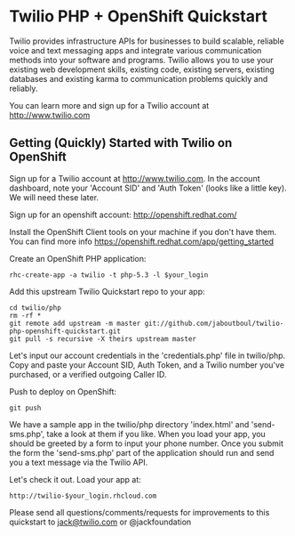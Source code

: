 Twilio PHP + OpenShift Quickstart
=========================
Twilio provides infrastructure APIs for businesses to build scalable, reliable voice and text messaging apps and integrate various communication methods into your software and programs. Twilio allows you to use your existing web development skills, existing code, existing servers, existing databases and existing karma to communication problems quickly and reliably.

You can learn more and sign up for a Twilio account at http://www.twilio.com

Getting (Quickly) Started with Twilio on OpenShift
--------------------
Sign up for a Twilio account at http://www.twilio.com. In the account dashboard, note your 'Account SID' and 'Auth Token' (looks like a little key). We will need these later.

Sign up for an openshift account: http://openshift.redhat.com/

Install the OpenShift Client tools on your machine if you don't have them. You can find more info https://openshift.redhat.com/app/getting_started

Create an OpenShift PHP application:

	rhc-create-app -a twilio -t php-5.3 -l $your_login

Add this upstream Twilio Quickstart repo to your app:

	cd twilio/php
	rm -rf *
	git remote add upstream -m master git://github.com/jaboutboul/twilio-php-openshift-quickstart.git
	git pull -s recursive -X theirs upstream master

Let's input our account credentials in the 'credentials.php' file in twilio/php. Copy and paste your Account SID, Auth Token, and a Twilio number you've purchased, or a verified outgoing Caller ID.

Push to deploy on OpenShift:

	git push

We have a sample app in the twilio/php directory 'index.html' and 'send-sms.php', take a look at them if you like. When you load your app, you should be greeted by a form to input your phone number. Once you submit the form the 'send-sms.php' part of the application should run and send you a text message via the Twilio API.

Let's check it out. Load your app at:

	http://twilio-$your_login.rhcloud.com

Please send all questions/comments/requests for improvements to this quickstart to jack@twilio.com or @jackfoundation
